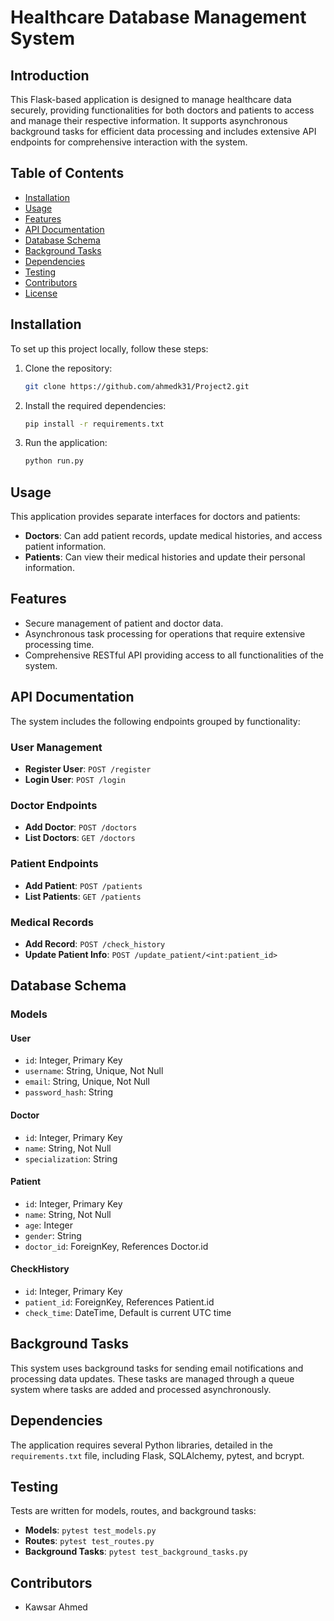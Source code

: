 # Healthcare Database Management System

## Introduction
This Flask-based application is designed to manage healthcare data securely, providing functionalities for both doctors and patients to access and manage their respective information. It supports asynchronous background tasks for efficient data processing and includes extensive API endpoints for comprehensive interaction with the system.

## Table of Contents
- [Installation](#installation)
- [Usage](#usage)
- [Features](#features)
- [API Documentation](#api-documentation)
- [Database Schema](#database-schema)
- [Background Tasks](#background-tasks)
- [Dependencies](#dependencies)
- [Testing](#testing)
- [Contributors](#contributors)
- [License](#license)

## Installation
To set up this project locally, follow these steps:
1. Clone the repository:
    ```bash
    git clone https://github.com/ahmedk31/Project2.git
    ```
2. Install the required dependencies:
    ```bash
    pip install -r requirements.txt
    ```
3. Run the application:
    ```bash
    python run.py
    ```

## Usage
This application provides separate interfaces for doctors and patients:
- **Doctors**: Can add patient records, update medical histories, and access patient information.
- **Patients**: Can view their medical histories and update their personal information.

## Features
- Secure management of patient and doctor data.
- Asynchronous task processing for operations that require extensive processing time.
- Comprehensive RESTful API providing access to all functionalities of the system.

## API Documentation
The system includes the following endpoints grouped by functionality:

### User Management
- **Register User**: `POST /register`
- **Login User**: `POST /login`

### Doctor Endpoints
- **Add Doctor**: `POST /doctors`
- **List Doctors**: `GET /doctors`

### Patient Endpoints
- **Add Patient**: `POST /patients`
- **List Patients**: `GET /patients`

### Medical Records
- **Add Record**: `POST /check_history`
- **Update Patient Info**: `POST /update_patient/<int:patient_id>`

## Database Schema
### Models
#### User
- `id`: Integer, Primary Key
- `username`: String, Unique, Not Null
- `email`: String, Unique, Not Null
- `password_hash`: String

#### Doctor
- `id`: Integer, Primary Key
- `name`: String, Not Null
- `specialization`: String

#### Patient
- `id`: Integer, Primary Key
- `name`: String, Not Null
- `age`: Integer
- `gender`: String
- `doctor_id`: ForeignKey, References Doctor.id

#### CheckHistory
- `id`: Integer, Primary Key
- `patient_id`: ForeignKey, References Patient.id
- `check_time`: DateTime, Default is current UTC time

## Background Tasks
This system uses background tasks for sending email notifications and processing data updates. These tasks are managed through a queue system where tasks are added and processed asynchronously.

## Dependencies
The application requires several Python libraries, detailed in the `requirements.txt` file, including Flask, SQLAlchemy, pytest, and bcrypt.

## Testing
Tests are written for models, routes, and background tasks:
- **Models**: `pytest test_models.py`
- **Routes**: `pytest test_routes.py`
- **Background Tasks**: `pytest test_background_tasks.py`

## Contributors
- Kawsar Ahmed
